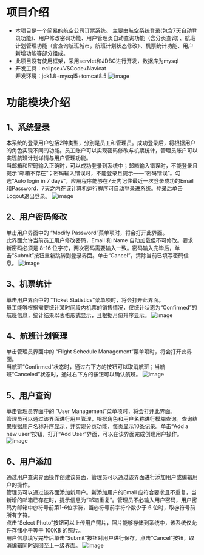 # 项目介绍
* 本项目是一个简易的航空公司订票系统。
主要由航空系统登录(包含7天自动登录功能)、用户修改密码功能、用户管理页自动查询功能（含分页查询）、航班计划管理功能（含查询航班城市，航班计划状态修改）、机票统计功能、用户新增功能等部分组成。
* 此项目没有使用框架，采用servlet和JDBC进行开发，数据库为mysql
* 开发工具：eclipse+VSCode+Navicat<br>
开发环境：jdk1.8+mysql5+tomcat8.5
![image](https://github.com/user-attachments/assets/c8cf4f00-0940-4a00-892c-b490e83b9770)
# 功能模块介绍
## 1、系统登录
本系统的登录用户包括2种类型，分别是员工和管理员。成功登录后，将根据用户的角色实现不同的功能。员工账户可以实现密码修改与机票统计，管理员账户可以实现航班计划详情与用户管理功能。<br>
当邮箱和密码输入正确时，可以成功登录到系统中；邮箱输入错误时，不能登录且提示“邮箱不存在”；密码输入错误时，不能登录且提示——“密码错误”。勾选“Auto login in 7 days”，应用程序能够在7天内记住最近一次登录成功的Email和Password，7天之内在该计算机运行程序可自动登录进系统。登录后单击Logout退出登录。
![image](https://github.com/user-attachments/assets/e043dee4-330d-47fe-bb21-86d111c28911)
## 2、用户密码修改
单击用户界面中的 “Modify Password”菜单项时，将会打开此界面。<br>
此界面允许当前员工用户修改密码，Email 和 Name 自动加载但不可修改。要求新密码必须是 8-16 位字符，两次密码需要输入一致。密码输入完毕后，单击“Submit”按钮重新跳转到登录界面。单击“Cancel”，清除当前已填写密码信息。
![image](https://github.com/user-attachments/assets/02b4a7df-40c4-490d-97fb-96f643e47b79)
## 3、机票统计
单击用户界面中的 “Ticket Statistics”菜单项时，将会打开此界面。<br>
员工能够根据需要统计某时间段内机票的销售情况，仅统计状态为“Confirmed”的航班信息，统计结果以表格形式显示，且根据月份升序显示。
![image](https://github.com/user-attachments/assets/eefe3bd8-7c7c-408f-a495-7a0c9759ead7)
## 4、航班计划管理
单击管理员界面中的 “Flight Schedule Management”菜单项时，将会打开此界面。<br>
当航班“Confirmed”状态时，通过右下方的按钮可以取消航班；当航班“Canceled”状态时，通过右下方的按钮可以确认航班。
![image](https://github.com/user-attachments/assets/6646445a-c74f-4b0d-8712-c4dedc45ca1d)
## 5、用户查询
单击管理员界面中的 “User Management”菜单项时，将会打开此界面。<br>
管理员可以通过该界面进行用户管理，根据角色和用户名称进行模糊查询。查询结果根据用户名称升序显示，并实现分页功能，每页显示10条记录。单击“Add a new user”按钮，打开“Add User”界面，可以在该界面完成创建用户操作。
![image](https://github.com/user-attachments/assets/aaa31562-d242-4684-90e1-9cef1783e325)
## 6、用户添加
通过用户查询界面操作创建该界面，管理员可以通过该界面进行添加用户或编辑用户的操作。<br>
管理员可以通过该界面添加新用户。新添加用户的Email 应符合要求且不重复，当新增的邮箱已存在时，提示信息为“邮箱重复”。管理员不必输入用户密码，用户密码为邮箱中@符号前第1-6位字符，当@符号前字符个数少于 6 位时，取@符号前所有字符。<br>
点击“Select Photo”按钮可以上传用户照片，照片能够存储到系统中，该系统仅允许存储小于等于 100KB 的照片。<br>
用户信息填写完毕后单击“Submit”按钮对用户进行保存。点击“Cancel”按钮，取消编辑同时返回至上一级界面。
![image](https://github.com/user-attachments/assets/4b78c5c8-3827-4271-87ea-3c164e1c8b2c)
